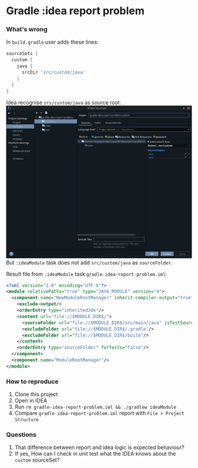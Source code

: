 # Gradle :idea report problem

### What's wrong
In `build.gradle` user adds these lines:
```groovy
sourceSets {
  custom {
    java {
      srcDir 'src/custom/java'
    }
  }
}
```

Idea recognise `srs/custom/java` as source root.
![idea project structure screenshot](https://github.com/rougsig/gradle-idea-report-problem/blob/main/idea-project-structure.png)
But `:ideaModule` task does not add `src/custom/java` as `sourceFolder`.

Result file from `:ideaModule` task `gradle-idea-report-problem.iml`:
```xml
<?xml version="1.0" encoding="UTF-8"?>
<module relativePaths="true" type="JAVA_MODULE" version="4">
  <component name="NewModuleRootManager" inherit-compiler-output="true">
    <exclude-output/>
    <orderEntry type="inheritedJdk"/>
    <content url="file://$MODULE_DIR$/">
      <sourceFolder url="file://$MODULE_DIR$/src/main/java" isTestSource="false"/>
      <excludeFolder url="file://$MODULE_DIR$/.gradle"/>
      <excludeFolder url="file://$MODULE_DIR$/build"/>
    </content>
    <orderEntry type="sourceFolder" forTests="false"/>
  </component>
  <component name="ModuleRootManager"/>
</module>
```

### How to reproduce
1. Clone this project
2. Open in IDEA
3. Run `rm gradle-idea-report-problem.iml && ./gradlew ideaModule`
4. Compare `gradle-idea-report-problem.iml` report with `File > Project Structure`

### Questions
1. That difference between report and idea logic is expected behaviour?
2. If yes, How can I check in unit test what the IDEA knows about the `custom` sourceSet?
